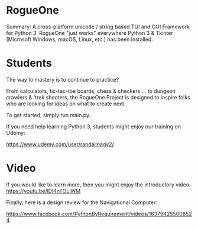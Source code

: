 # RogueOne
Summary: A cross-platform unicode / string based TUI and GUI Framework for Python 3. RogueOne "just works" everywhere Python 3 & Tkinter (Microsoft Windows, macOS, Linux, etc.) has been installed.

# Students
The way to mastery is to continue to practice?

From calculators, tic-tac-toe boards, chess & checkers ... to dungeon crawlers & 'trek shooters, the RogueOne Project is designed to inspire folks who are looking for ideas on what to create next.

To get started, simply run main.py. 

If you need help learning Python 3, students might enjoy our training on Udemy:

https://www.udemy.com/user/randallnagy2/


# Video
If you would like to learn more, then you might enjoy the introductory video: https://youtu.be/lDl4nTOLiWM

Finally, here is a design review for the Navigational Computer:

https://www.facebook.com/PythonByRequirement/videos/163794255008524
